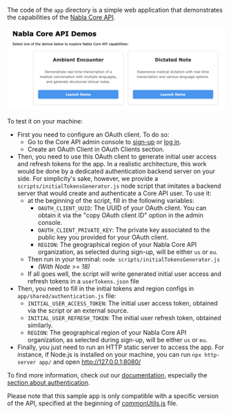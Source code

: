 The code of the `app` directory is a simple web application that demonstrates the capabilities of the [Nabla Core API](https://docs.nabla.com).

![Sample app screenshot](static/sample_app_screenshot.png)

To test it on your machine:
- First you need to configure an OAuth client. To do so:
  - Go to the Core API admin console to [sign-up](https://pro.nabla.com/core-api-signup) or [log in](https://pro.nabla.com/login).
  - Create an OAuth Client in OAuth Clients section.
- Then, you need to use this OAuth client to generate initial user access and refresh tokens for the app. In a realistic architecture, this work would be done by a dedicated authentication backend server on your side. For simplicity's sake, however, we provide a `scripts/initialTokensGenerator.js` node script that imitates a backend server that would create and authenticate a Core API user. To use it: 
  - at the beginning of the script, fill in the following variables:
    - `OAUTH_CLIENT_UUID`: The UUID of your OAuth client. You can obtain it via the "copy OAuth client ID" option in the admin console.
    - `OAUTH_CLIENT_PRIVATE_KEY`: The private key associated to the public key you provided for your OAuth client.
    - `REGION`: The geographical region of your Nabla Core API organization, as selected during sign-up, will be either `us` or `eu`.
  - Then run in your terminal: `node scripts/initialTokensGenerator.js`
    - _(With Node >= 18)_
  - If all goes well, the script will write generated initial user access and refresh tokens in a `userTokens.json` file
- Then, you need to fill in the initial tokens and region configs in `app/shared/authentication.js` file:
  - `INITIAL_USER_ACCESS_TOKEN`: The initial user access token, obtained via the script or an external source.
  - `INITIAL_USER_REFRESH_TOKEN`: The initial user refresh token, obtained similarly.
  - `REGION`: The geographical region of your Nabla Core API organization, as selected during sign-up, will be either `us` or `eu`.
- Finally, you just need to run an HTTP static server to access the app.
  For instance, if Node.js is installed on your machine, you can run `npx http-server app/` and open http://127.0.0.1:8080/

To find more information, check out our [documentation](https://docs.nabla.com), especially the [section about authentication](https://docs.nabla.com/guides/authentication).

Please note that this sample app is only compatible with a specific version of the API, specified at the beginning of [commonUtils.js](app/shared/commonUtils.js) file.
